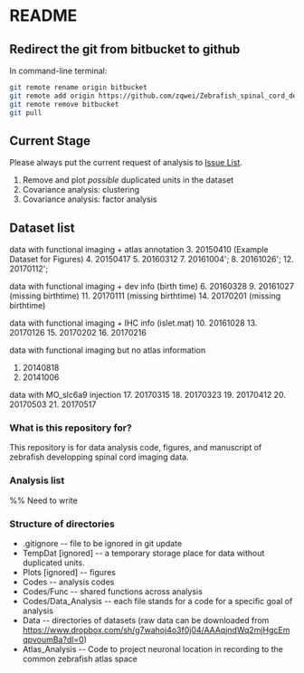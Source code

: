 # README #

## Redirect the git from bitbucket to github
In command-line terminal:
```bash
git remote rename origin bitbucket
git remote add origin https://github.com/zqwei/Zebrafish_spinal_cord_development.git
git remote remove bitbucket
git pull
```

## Current Stage
Please always put the current request of analysis to [Issue List](https://github.com/zqwei/Zebrafish_spinal_cord_development/issues).
1. Remove and plot *possible* duplicated units in the dataset
2. Covariance analysis: clustering
3. Covariance analysis: factor analysis

## Dataset list
data with functional imaging + atlas annotation
3. 20150410 (Example Dataset for Figures)
4. 20150417
5. 20160312
7. 20161004';
8. 20161026';
12. 20170112';

data with functional imaging + dev info (birth time)
6. 20160328
9. 20161027 (missing birthtime)
11. 20170111 (missing birthtime)
14. 20170201 (missing birthtime)

data with functional imaging + IHC info (islet.mat)
10. 20161028
13. 20170126
15. 20170202
16. 20170216

data with functional imaging but no atlas information
1. 20140818
2. 20141006

data with MO_slc6a9 injection
17. 20170315
18. 20170323
19. 20170412
20. 20170503
21. 20170517

### What is this repository for? ###
This repository is for data analysis code, figures, and manuscript of zebrafish developping spinal cord imaging data.

### Analysis list ###
%% Need to write

### Structure of directories ###
* .gitignore  -- file to be ignored in git update
* TempDat [ignored] -- a temporary storage place for data without duplicated units.
* Plots [ignored] -- figures
* Codes -- analysis codes
* Codes/Func -- shared functions across analysis
* Codes/Data_Analysis  -- each file stands for a code for a specific goal of analysis
* Data -- directories of datasets (raw data can be downloaded from https://www.dropbox.com/sh/g7wahoj4o3f0j04/AAAqjndWq2mjHgcEmqpvoumBa?dl=0)
* Atlas_Analysis -- Code to project neuronal location in recording to the common zebrafish atlas space
